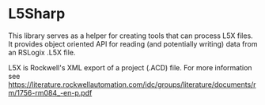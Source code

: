 # L5Sharp
This library serves as a helper for creating tools that can process L5X files. It provides object oriented API for reading (and potentially writing) data from an RSLogix .L5X file. 

L5X is Rockwell's XML export of a project (.ACD) file. 
For more information see https://literature.rockwellautomation.com/idc/groups/literature/documents/rm/1756-rm084_-en-p.pdf
